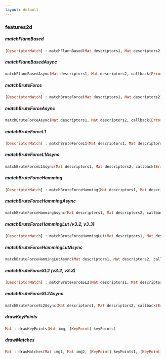 ```yaml
---
layout: default
---
```


###  features2d

<a name="matchFlannBased"></a>

#####  matchFlannBased
``` ruby
[DescriptorMatch] : matchFlannBased(Mat descriptors1, Mat descriptors2)
```

<a name="matchFlannBasedAsync"></a>

#####  matchFlannBasedAsync
``` ruby
matchFlannBasedAsync(Mat descriptors1, Mat descriptors2, callback(Error err, [DescriptorMatch] matches))
```

<a name="matchBruteForce"></a>

#####  matchBruteForce
``` ruby
[DescriptorMatch] : matchBruteForce(Mat descriptors1, Mat descriptors2)
```

<a name="matchBruteForceAsync"></a>

#####  matchBruteForceAsync
``` ruby
matchBruteForceAsync(Mat descriptors1, Mat descriptors2, callback(Error err, [DescriptorMatch] matches))
```

<a name="matchBruteForceL1"></a>

#####  matchBruteForceL1
``` ruby
[DescriptorMatch] : matchBruteForceL1(Mat descriptors1, Mat descriptors2)
```

<a name="matchBruteForceL1Async"></a>

#####  matchBruteForceL1Async
``` ruby
matchBruteForceL1Async(Mat descriptors1, Mat descriptors2, callback(Error err, [DescriptorMatch] matches))
```

<a name="matchBruteForceHamming"></a>

#####  matchBruteForceHamming
``` ruby
[DescriptorMatch] : matchBruteForceHamming(Mat descriptors1, Mat descriptors2)
```

<a name="matchBruteForceHammingAsync"></a>

#####  matchBruteForceHammingAsync
``` ruby
matchBruteForceHammingAsync(Mat descriptors1, Mat descriptors2, callback(Error err, [DescriptorMatch] matches))
```

<a name="matchBruteForceHammingLut"></a>

#####  matchBruteForceHammingLut (v3.2, v3.3)
``` ruby
[DescriptorMatch] : matchBruteForceHammingLut(Mat descriptors1, Mat descriptors2)
```

<a name="matchBruteForceHammingLutAsync"></a>

#####  matchBruteForceHammingLutAsync
``` ruby
matchBruteForceHammingLutAsync(Mat descriptors1, Mat descriptors2, callback(Error err, [DescriptorMatch] matches))
```

<a name="matchBruteForceSL2"></a>

#####  matchBruteForceSL2 (v3.2, v3.3)
``` ruby
[DescriptorMatch] : matchBruteForceSL2(Mat descriptors1, Mat descriptors2)
```

<a name="matchBruteForceSL2Async"></a>

#####  matchBruteForceSL2Async
``` ruby
matchBruteForceSL2Async(Mat descriptors1, Mat descriptors2, callback(Error err, [DescriptorMatch] matches))
```

<a name="drawKeyPoints"></a>

#####  drawKeyPoints
``` ruby
Mat : drawKeyPoints(Mat img, [KeyPoint] keyPoints)
```

<a name="drawMatches"></a>

#####  drawMatches
``` ruby
Mat : drawMatches(Mat img1, Mat img2, [KeyPoint] keyPoints1, [KeyPoint] keyPoints2, [DescriptorMatch] matches)
```